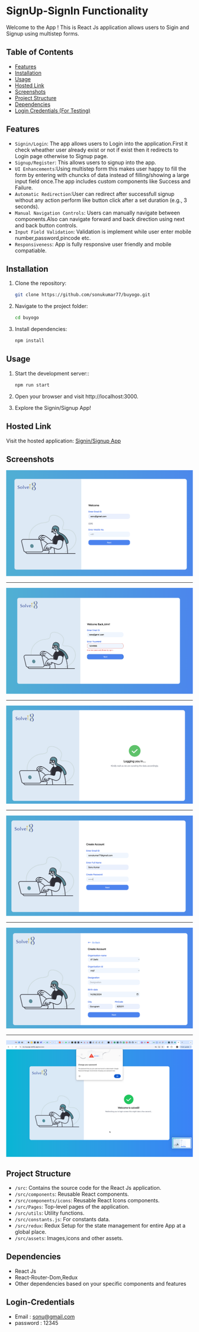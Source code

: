 # SignUp-SignIn Functionality

Welcome to the App ! This is React Js application allows users to Sigin and Signup using multistep forms.

## Table of Contents

- [Features](#features)
- [Installation](#installation)
- [Usage](#usage)
- [Hosted Link](#hosted-link)
- [Screenshots](#screenshots)
- [Project Structure](#project-structure)
- [Dependencies](#dependencies)
- [Login Credentials (For Testing)](#login-credentials)

## Features

- `Signin/Login`: The app allows users to Login into the application.First it check wheather user already exist or not if exist then it redirects to Login page otherwise to Signup page.
- `Signup/Register`: This allows users to signup into the app.
- `UI Enhancements`:Using multistep form this makes user happy to fill the form by entering with chuncks of data instead of filling/showing a large input field once.The app includes 
                    custom components like Success and Failure.
- `Automatic Redirection`:User can redirect after successfull signup without any action perform like button click after a set duration (e.g., 3 seconds).
- `Manual Navigation Controls`: Users can manually navigate between components.Also can navigate forward and back direction using next and back button controls.
- `Input Field Validation`: Validation is implement while user enter mobile number,password,pincode etc.
- `Responsiveness`: App is fully responsive user friendly and mobile compatiable.

## Installation

1. Clone the repository:

   ```bash
   git clone https://github.com/sonukumar77/buyogo.git

   ```

2. Navigate to the project folder:

   ```bash
   cd buyogo

   ```

3. Install dependencies:

   ```bash
   npm install
   ```

## Usage

1. Start the development server::

   ```bash
   npm run start

   ```

2. Open your browser and visit http://localhost:3000.

3. Explore the Signin/Signup App!

## Hosted Link

Visit the hosted application: [Signin/Signup App](https://my-buyogo.netlify.app/)

## Screenshots

![image](https://github.com/sonukumar77/buyogo/blob/main/src/assets/screenshots/Login-cred-check.png)

---

![image](https://github.com/sonukumar77/buyogo/blob/main/src/assets/screenshots/login-cred-wrong.png)

---

![image](https://github.com/sonukumar77/buyogo/blob/main/src/assets/screenshots/login-complete.png)

---

![image](https://github.com/sonukumar77/buyogo/blob/main/src/assets/screenshots/signup-step1.png)

---

![image](https://github.com/sonukumar77/buyogo/blob/main/src/assets/screenshots/signup-step2.png)

---

![image](https://github.com/sonukumar77/buyogo/blob/main/src/assets/screenshots/signup-complete.png)

## Project Structure

- `/src`: Contains the source code for the React Js application.
- `/src/components`: Reusable React components.
- `/src/components/icons`: Reusable React Icons components.
- `/src/Pages`: Top-level pages of the application.
- `/src/utils`: Utility functions.
- `/src/constants.js`: For constants data.
- `/src/redux`: Redux Setup for the state management for entire App at a global place.
- `/src/assets`: Images,icons and other assets.

## Dependencies

- React Js
- React-Router-Dom,Redux
- Other dependencies based on your specific components and features

## Login-Credentials

- Email : sonu@gmail.com
- password : 12345
